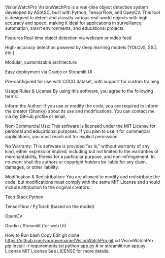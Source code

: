 VisionWatchPro
VisionWatchPro is a real-time object detection system developed by ASIASC, built with Python, TensorFlow, and OpenCV. This tool is designed to detect and classify various real-world objects with high accuracy and speed, making it ideal for applications in surveillance, automation, smart environments, and educational projects.

Features
Real-time object detection via webcam or video feed

High-accuracy detection powered by deep learning models (YOLOv5, SSD, etc.)

Modular, customizable architecture

Easy deployment via Gradio or Streamlit UI

Pre-configured for use with COCO dataset, with support for custom training

Usage Rules & License
By using this software, you agree to the following terms:

Inform the Author: If you use or modify the code, you are required to inform the creator (Shanky) about its use and modifications. You can contact me via my GitHub profile or email.

Non-Commercial Use: This software is licensed under the MIT License for personal and educational purposes. If you plan to use it for commercial applications, you must reach out for explicit permission.

No Warranty: This software is provided "as is," without warranty of any kind, either express or implied, including but not limited to the warranties of merchantability, fitness for a particular purpose, and non-infringement. In no event shall the authors or copyright holders be liable for any claim, damages, or other liability.

Modification & Redistribution: You are allowed to modify and redistribute the code, but modifications must comply with the same MIT License and should include attribution to the original creators.

Tech Stack
Python

TensorFlow / PyTorch (based on the model)

OpenCV

Gradio / Streamlit (for web UI)



How to Run
bash
Copy
Edit
git clone https://github.com/yourusername/VisionWatchPro.git
cd VisionWatchPro
pip install -r requirements.txt
python app.py  # or streamlit run app.py
License
MIT License
See LICENSE for more details.

